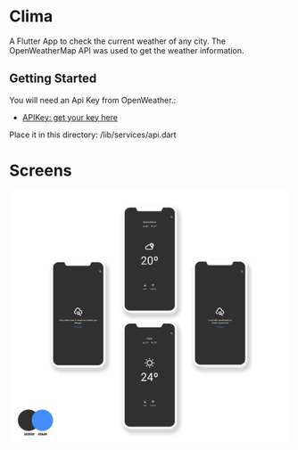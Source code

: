 # Clima

A Flutter App to check the current weather of any city.
The OpenWeatherMap API was used to get the weather information.

## Getting Started

You will need an Api Key from OpenWeather.:

- [APIKey: get your key here](https://openweathermap.org/)

Place it in this directory: /lib/services/api.dart

# Screens

![alt text](https://github.com/marcelopr/Clima/blob/master/lib/assets/telas.png)

